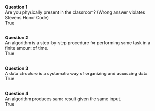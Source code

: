 **Question 1**<br />
Are you physically present in the classroom? (Wrong answer violates Stevens Honor Code)<br />
True<br /><br />
 
**Question 2**<br />
An algorithm is a step-by-step procedure for performing some task in a finite amount of time.<br />
True<br /><br />
  
**Question 3**<br />
A data structure is a systematic way of organizing and accessing data<br />
True<br /><br />
 
**Question 4**<br />
An algorithm produces same result given the same input.<br />
True<br /><br />